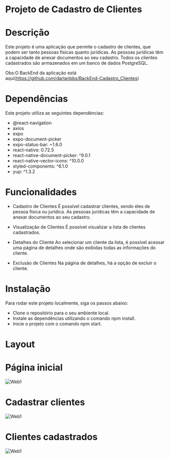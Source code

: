 # Projeto de Cadastro de Clientes

# Descrição

Este projeto é uma aplicação que permite o cadastro de clientes, que podem ser tanto pessoas físicas quanto jurídicas. As pessoas jurídicas têm a capacidade de anexar documentos ao seu cadastro. Todos os clientes cadastrados são armazenados em um banco de dados PostgreSQL.

Obs:O BackEnd da aplicação está aqui(https://github.com/darlanbbs/BackEnd-Cadastro_Clientes)

# Dependências

Este projeto utiliza as seguintes dependências:

- @react-navigation
- axios
- expo
- expo-document-picker
- expo-status-bar: ~1.6.0
- react-native: 0.72.5
- react-native-document-picker: ^9.0.1
- react-native-vector-icons: ^10.0.0
- styled-components: ^6.1.0
- yup: ^1.3.2


# Funcionalidades

- Cadastro de Clientes
É possível cadastrar clientes, sendo eles de pessoa física ou jurídica.
As pessoas jurídicas têm a capacidade de anexar documentos ao seu cadastro.

- Visualização de Clientes
É possível visualizar a lista de clientes cadastrados.

- Detalhes do Cliente
Ao selecionar um cliente da lista, é possível acessar uma página de detalhes onde são exibidas todas as informações do cliente.

- Exclusão de Clientes
Na página de detalhes, há a opção de excluir o cliente.

# Instalação
Para rodar este projeto localmente, siga os passos abaixo:

- Clone o repositório para o seu ambiente local.
- Instale as dependências utilizando o comando npm install.
- Inicie o projeto com o comando npm start.

# Layout

# Página inicial
  ![Web1](https://github.com/darlanbbs/cadastro_cliente_mobile/blob/main/layoutCli/homepage.png)

# Cadastrar clientes
  ![Web1](https://github.com/darlanbbs/cadastro_cliente_mobile/blob/main/layoutCli/cadastroJuri.png)

# Clientes cadastrados
  ![Web1](https://github.com/darlanbbs/cadastro_cliente_mobile/blob/main/layoutCli/clientes.png)
